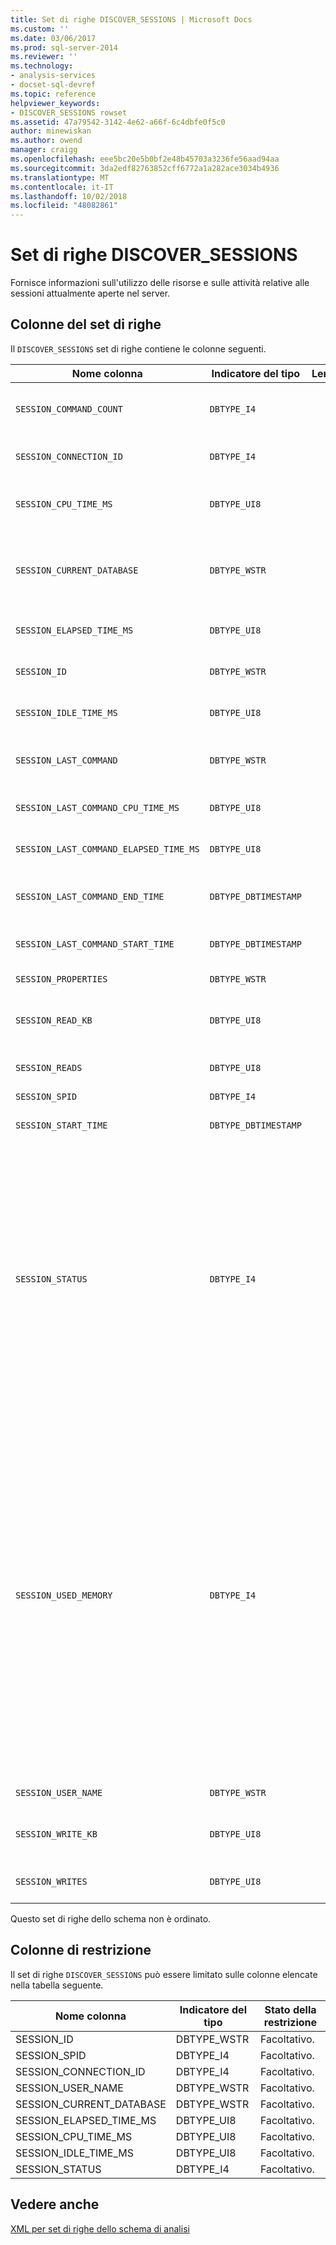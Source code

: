 ```yaml
---
title: Set di righe DISCOVER_SESSIONS | Microsoft Docs
ms.custom: ''
ms.date: 03/06/2017
ms.prod: sql-server-2014
ms.reviewer: ''
ms.technology:
- analysis-services
- docset-sql-devref
ms.topic: reference
helpviewer_keywords:
- DISCOVER_SESSIONS rowset
ms.assetid: 47a79542-3142-4e62-a66f-6c4dbfe0f5c0
author: minewiskan
ms.author: owend
manager: craigg
ms.openlocfilehash: eee5bc20e5b0bf2e48b45703a3236fe56aad94aa
ms.sourcegitcommit: 3da2edf82763852cff6772a1a282ace3034b4936
ms.translationtype: MT
ms.contentlocale: it-IT
ms.lasthandoff: 10/02/2018
ms.locfileid: "48082861"
---
```

# <a name="discoversessions-rowset"></a>Set di righe DISCOVER_SESSIONS
  Fornisce informazioni sull'utilizzo delle risorse e sulle attività relative alle sessioni attualmente aperte nel server.  
  
## <a name="rowset-columns"></a>Colonne del set di righe  
 Il `DISCOVER_SESSIONS` set di righe contiene le colonne seguenti.  
  
|Nome colonna|Indicatore del tipo|Length|Description|  
|-----------------|--------------------|------------|-----------------|  
|`SESSION_COMMAND_COUNT`|`DBTYPE_I4`||Numero di comandi di cui è stata avviata l'esecuzione dopo l'inizio della sessione.|  
|`SESSION_CONNECTION_ID`|`DBTYPE_I4`||Identificatore di connessione per la sessione.|  
|`SESSION_CPU_TIME_MS`|`DBTYPE_UI8`||Tempo di CPU, in millisecondi, utilizzato da tutte le richieste dopo l'inizio della sessione.|  
|`SESSION_CURRENT_DATABASE`|`DBTYPE_WSTR`||Nome del database utilizzato dal comando attualmente eseguito o del database utilizzato dall'ultimo comando eseguito.|  
|`SESSION_ELAPSED_TIME_MS`|`DBTYPE_UI8`||Tempo trascorso, in millisecondi, dopo l'avvio della sessione.|  
|`SESSION_ID`|`DBTYPE_WSTR`||Identificatore univoco della sessione espresso come GUID.|  
|`SESSION_IDLE_TIME_MS`|`DBTYPE_UI8`||Tempo di inattività, in millisecondi, dopo l'avvio della sessione.|  
|`SESSION_LAST_COMMAND`|`DBTYPE_WSTR`||Il testo del comando attualmente in esecuzione o dell'ultimo comando eseguito.|  
|`SESSION_LAST_COMMAND_CPU_TIME_MS`|`DBTYPE_UI8`||Tempo di CPU, in millisecondi, utilizzato da `SESSION_LAST_COMMAND`.|  
|`SESSION_LAST_COMMAND_ELAPSED_TIME_MS`|`DBTYPE_UI8`||Tempo trascorso, in millisecondi, dopo l'avvio di `SESSION_LAST_COMMAND`.|  
|`SESSION_LAST_COMMAND_END_TIME`|`DBTYPE_DBTIMESTAMP`||L'ora UTC del server in cui è terminata l'esecuzione dell'ultimo comando.|  
|`SESSION_LAST_COMMAND_START_TIME`|`DBTYPE_DBTIMESTAMP`||L'ora UTC del server in cui è iniziata l'esecuzione dell'ultimo comando.|  
|`SESSION_PROPERTIES`|`DBTYPE_WSTR`||Riservato per utilizzi futuri.|  
|`SESSION_READ_KB`|`DBTYPE_UI8`||Valore accumulato dei dati letti dal disco, in KB, dopo l'avvio della sessione.|  
|`SESSION_READS`|`DBTYPE_UI8`||Numero accumulato delle letture del disco dopo l'avvio della sessione.|  
|`SESSION_SPID`|`DBTYPE_I4`||ID della sessione.|  
|`SESSION_START_TIME`|`DBTYPE_DBTIMESTAMP`||Data e ora di avvio della sessione espresse come ora UTC del server.|  
|`SESSION_STATUS`|`DBTYPE_I4`||Stato di attività della sessione.<br /><br /> 0 indica "Inattivo", ovvero nessuna attività in corso.<br /><br /> 1 indica "Attivo", ovvero la sessione sta eseguendo alcune attività richieste.<br /><br /> 2 indica "Bloccato", ovvero la sessione è in attesa di risorse per continuare a eseguire l'attività sospesa.<br /><br /> 3 indica "Annullato": la sessione è stata contrassegnata come annullata.|  
|`SESSION_USED_MEMORY`|`DBTYPE_I4`||Dimensione corrente della memoria, in KB, utilizzata dalla sessione. Il valore restituito è l'utilizzo di RAM da parte di SPID, senza distinzione tra la memoria compattabile e quella non compattabile. A differenza di altre DMV da cui viene fornito un report sull'utilizzo della memoria, in DISCOVER_SESSIONS l'utilizzo della memoria non viene suddiviso per categorie.<br /><br /> Si noti che in SESSION_USED_MEMORY si tende a fornire un report di utilizzo effettivo della memoria inferiore poiché vengono esclusi gli oggetti condivisi tra più sessioni.  Nel calcolo della memoria vengono rappresentati solo gli oggetti univoci della sessione.|  
|`SESSION_USER_NAME`|`DBTYPE_WSTR`||Nome utente della sessione.|  
|`SESSION_WRITE_KB`|`DBTYPE_UI8`||Valore accumulato dei dati scritti nel disco, in KB, dopo l'avvio della sessione.|  
|`SESSION_WRITES`|`DBTYPE_UI8`||Numero accumulato delle scritture nel disco dopo l'avvio della sessione.|  
  
 Questo set di righe dello schema non è ordinato.  
  
## <a name="restriction-columns"></a>Colonne di restrizione  
 Il set di righe `DISCOVER_SESSIONS` può essere limitato sulle colonne elencate nella tabella seguente.  
  
|Nome colonna|Indicatore del tipo|Stato della restrizione|  
|-----------------|--------------------|-----------------------|  
|SESSION_ID|DBTYPE_WSTR|Facoltativo.|  
|SESSION_SPID|DBTYPE_I4|Facoltativo.|  
|SESSION_CONNECTION_ID|DBTYPE_I4|Facoltativo.|  
|SESSION_USER_NAME|DBTYPE_WSTR|Facoltativo.|  
|SESSION_CURRENT_DATABASE|DBTYPE_WSTR|Facoltativo.|  
|SESSION_ELAPSED_TIME_MS|DBTYPE_UI8|Facoltativo.|  
|SESSION_CPU_TIME_MS|DBTYPE_UI8|Facoltativo.|  
|SESSION_IDLE_TIME_MS|DBTYPE_UI8|Facoltativo.|  
|SESSION_STATUS|DBTYPE_I4|Facoltativo.|  
  
## <a name="see-also"></a>Vedere anche  
 [XML per set di righe dello schema di analisi](xml-for-analysis-schema-rowsets.md)  
  
  
